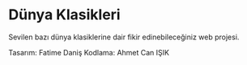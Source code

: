 # Dünya Klasikleri

Sevilen bazı dünya klasiklerine dair fikir edinebileceğiniz web projesi.

Tasarım: Fatime Daniş
Kodlama: Ahmet Can IŞIK
